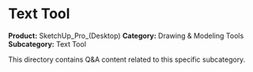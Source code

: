 # Text Tool

**Product:** SketchUp_Pro_(Desktop)
**Category:** Drawing & Modeling Tools
**Subcategory:** Text Tool

This directory contains Q&A content related to this specific subcategory.
